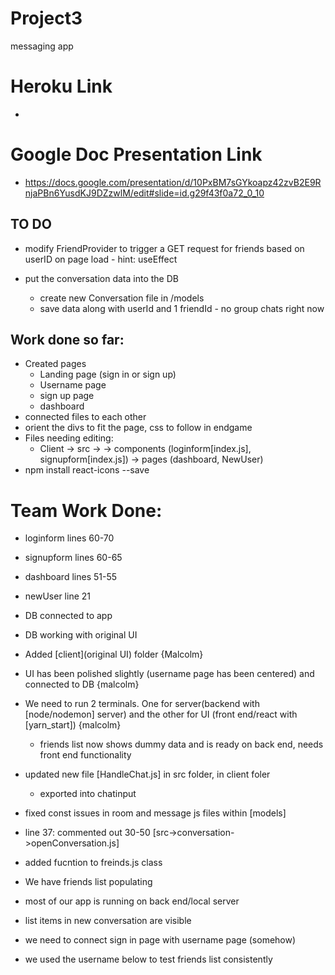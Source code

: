 # Project3
messaging app

# Heroku Link 
* 

# Google Doc Presentation Link
* https://docs.google.com/presentation/d/10PxBM7sGYkoapz42zvB2E9RnjaPBn6YusdKJ9DZzwlM/edit#slide=id.g29f43f0a72_0_10

## TO DO 
* modify FriendProvider to trigger a GET request for friends based on userID on page load - hint: useEffect

* put the conversation data into the DB
    * create new Conversation file in /models
    * save data along with userId and 1 friendId - no group chats right now

## Work done so far:
* Created pages 
    * Landing page (sign in or sign up)
    * Username page
    * sign up page
    * dashboard
* connected files to each other
* orient the divs to fit the page, css to follow in endgame
* Files needing editing: 
    * Client -> src -> -> components (loginform[index.js], signupform[index.js]) -> pages (dashboard, NewUser)
* npm install react-icons --save

# Team Work Done:

* loginform lines 60-70
* signupform lines 60-65

* dashboard lines 51-55
* newUser line 21

* DB connected to app
* DB working with original UI

* Added [client](original UI) folder {Malcolm}
* UI has been polished slightly (username page has been centered) and connected to DB {malcolm}
* We need to run 2 terminals. One for server(backend with [node/nodemon] server) and the other for UI (front end/react with [yarn_start]) {malcolm}
    * friends list now shows dummy data and is ready on back end, needs front end functionality

* updated new file [HandleChat.js] in src folder, in client foler
    * exported into chatinput
* fixed const issues in room and message js files within [models]
* line 37: commented out 30-50 [src->conversation->openConversation.js]
* added fucntion to freinds.js class

* We have friends list populating
* most of our app is running on back end/local server
* list items in new conversation are visible
* we need to connect sign in page with username page (somehow)
* we used the username below to test friends list consistently